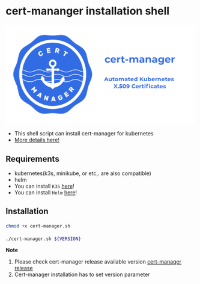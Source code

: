 # cert-mananger installation shell
![cert-manager](cm.png)
- This shell script can install cert-manager for kubernetes
- [More details here!](https://cert-manager.io/docs/)

## Requirements
- kubernetes(k3s, minikube, or etc,. are also compatible)
- helm
- You can install `K3S` [here](https://github.com/sunjin7725/k3s-installation-shell)!
- You can install `Helm` [here](https://github.com/sunjin7725/helm-installation-shell)!

## Installation
```bash
chmod +x cert-manager.sh

./cert-manager.sh ${VERSION}
```
**Note**  
1) Please check cert-manager release available version 
[cert-manager release](https://github.com/cert-manager/cert-manager/tags)  
2) Cert-manager installation has to set version parameter